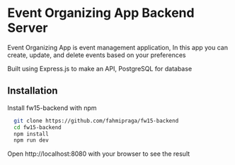 # Event Organizing App Backend Server

Event Organizing App is event management application, In this app you can create, update, and delete events based on your preferences

Built using Express.js to make an API, PostgreSQL for database

## Installation

Install fw15-backend with npm

```bash
  git clone https://github.com/fahmipraga/fw15-backend
  cd fw15-backend
  npm install
  npm run dev
```
 
Open http://localhost:8080 with your browser to see the result
